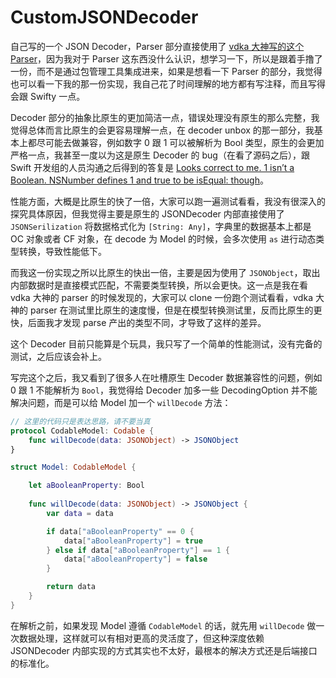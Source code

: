 # CustomJSONDecoder

自己写的一个 JSON Decoder，Parser 部分直接使用了 [vdka 大神写的这个 Parser](https://github.com/vdka/JSON)，因为我对于 Parser 这东西没什么认识，想学习一下，所以是跟着手撸了一份，而不是通过包管理工具集成进来，如果是想看一下 Parser 的部分，我觉得也可以看一下我的那一份实现，我自己花了时间理解的地方都有写注释，而且写得会跟 Swifty 一点。

Decoder 部分的抽象比原生的更加简洁一点，错误处理没有原生的那么完整，我觉得总体而言比原生的会更容易理解一点，在 decoder unbox 的那一部分，我基本上都尽可能去做兼容，例如数字 0 跟 1 可以被解析为 Bool 类型，原生的会更加严格一点，我甚至一度以为这是原生 Decoder 的 bug（在看了源码之后），跟 Swift 开发组的人员沟通之后得到的答复是 [Looks correct to me. 1 isn’t a Boolean. NSNumber defines 1 and true to be isEqual: though](https://twitter.com/jckarter/status/930767130898849792)。

性能方面，大概是比原生的快了一倍，大家可以跑一遍测试看看，我没有很深入的探究具体原因，但我觉得主要是原生的 JSONDecoder 内部直接使用了 `JSONSerilization` 将数据格式化为 `[String: Any]`，字典里的数据基本上都是 OC 对象或者 CF 对象，在 decode 为 Model 的时候，会多次使用 `as` 进行动态类型转换，导致性能低下。

而我这一份实现之所以比原生的快出一倍，主要是因为使用了 `JSONObject`，取出内部数据时是直接模式匹配，不需要类型转换，所以会更快。这一点是我在看 vdka 大神的 parser 的时候发现的，大家可以 clone 一份跑个测试看看，vdka 大神的 parser 在测试里比原生的速度慢，但是在模型转换测试里，反而比原生的更快，后面我才发现 parse 产出的类型不同，才导致了这样的差异。

这个 Decoder 目前只能算是个玩具，我只写了一个简单的性能测试，没有完备的测试，之后应该会补上。

写完这个之后，我又看到了很多人在吐槽原生 Decoder 数据兼容性的问题，例如 0 跟 1 不能解析为 `Bool`，我觉得给 Decoder 加多一些 DecodingOption 并不能解决问题，而是可以给 Model 加一个 `willDecode` 方法：

```swift
// 这里的代码只是表达思路，请不要当真
protocol CodableModel: Codable {
    func willDecode(data: JSONObject) -> JSONObject
}

struct Model: CodableModel {

    let aBooleanProperty: Bool
    
    func willDecode(data: JSONObject) -> JSONObject {
        var data = data

        if data["aBooleanProperty" == 0 {
            data["aBooleanProperty"] = true
        } else if data["aBooleanProperty"] == 1 {
            data["aBooleanProperty"] = false
        }

        return data
    }
}
```

在解析之前，如果发现 Model 遵循 `CodableModel` 的话，就先用 `willDecode` 做一次数据处理，这样就可以有相对更高的灵活度了，但这种深度依赖 JSONDecoder 内部实现的方式其实也不太好，最根本的解决方式还是后端接口的标准化。
